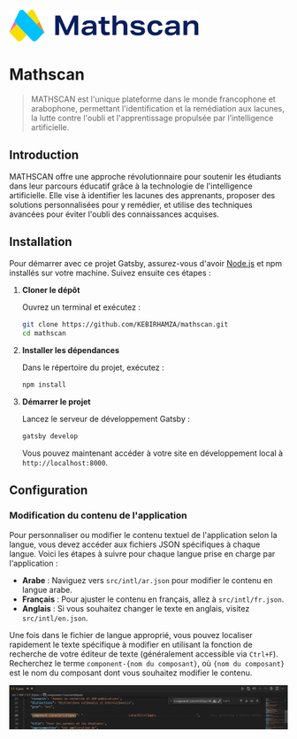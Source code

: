 ![Mathscan](src/images/accueil-images/logo.png)

# Mathscan

> MATHSCAN est l'unique plateforme dans le monde francophone et arabophone, permettant l'identification et la remédiation aux lacunes, la lutte contre l'oubli et l'apprentissage propulsée par l’intelligence artificielle.

## Introduction

MATHSCAN offre une approche révolutionnaire pour soutenir les étudiants dans leur parcours éducatif grâce à la technologie de l'intelligence artificielle. Elle vise à identifier les lacunes des apprenants, proposer des solutions personnalisées pour y remédier, et utilise des techniques avancées pour éviter l'oubli des connaissances acquises.

## Installation

Pour démarrer avec ce projet Gatsby, assurez-vous d'avoir [Node.js](https://nodejs.org/) et npm installés sur votre machine. Suivez ensuite ces étapes :

1. **Cloner le dépôt**

    Ouvrez un terminal et exécutez :

    ```sh
    git clone https://github.com/KEBIRHAMZA/mathscan.git
    cd mathscan
    ```

2. **Installer les dépendances**

    Dans le répertoire du projet, exécutez :

    ```sh
    npm install
    ```

3. **Démarrer le projet**

    Lancez le serveur de développement Gatsby :

    ```sh
    gatsby develop
    ```

    Vous pouvez maintenant accéder à votre site en développement local à `http://localhost:8000`.

## Configuration

### Modification du contenu de l'application

Pour personnaliser ou modifier le contenu textuel de l'application selon la langue, vous devez accéder aux fichiers JSON spécifiques à chaque langue. Voici les étapes à suivre pour chaque langue prise en charge par l'application :

- **Arabe** : Naviguez vers `src/intl/ar.json` pour modifier le contenu en langue arabe.
- **Français** : Pour ajuster le contenu en français, allez à `src/intl/fr.json`.
- **Anglais** : Si vous souhaitez changer le texte en anglais, visitez `src/intl/en.json`.

Une fois dans le fichier de langue approprié, vous pouvez localiser rapidement le texte spécifique à modifier en utilisant la fonction de recherche de votre éditeur de texte (généralement accessible via `Ctrl+F`). Recherchez le terme `component-{nom du composant}`, où `{nom du composant}` est le nom du composant dont vous souhaitez modifier le contenu.

![Utiliser Ctrl+F pour rechercher](src/images/recherche.PNG)



